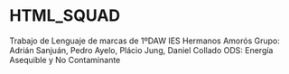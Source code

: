 # HTML_SQUAD
Trabajo de Lenguaje de marcas de 1ºDAW IES Hermanos Amorós
Grupo: Adrián Sanjuán, Pedro Ayelo, Plácio Jung, Daniel Collado
ODS: Energía Asequible y No Contaminante
